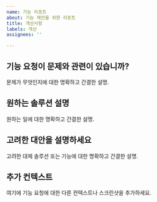 ```yaml
---
name: 기능 리포트
about: 기능 제안을 위한 리포트
title: 개선사항
labels: 개선
assignees: ''

---
```


## 기능 요청이 문제와 관련이 있습니까? 
문제가 무엇인지에 대한 명확하고 간결한 설명. 

## 원하는 솔루션 설명
원하는 일에 대한 명확하고 간결한 설명.

## 고려한 대안을 설명하세요
고려한 대체 솔루션 또는 기능에 대한 명확하고 간결한 설명.

## 추가 컨텍스트
여기에 기능 요청에 대한 다른 컨텍스트나 스크린샷을 추가하세요.
